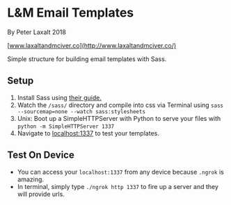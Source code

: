 # L&M Email Templates
By Peter Laxalt 2018

[www.laxaltandmciver.co](http://www.laxaltandmciver.co/)

Simple structure for building email templates with Sass.

## Setup
1. Install Sass using [their guide.](http://sass-lang.com/install)
2. Watch the `/sass/` directory and compile into css via Terminal using `sass --sourcemap=none --watch sass:stylesheets`
3. Unix: Boot up a SimpleHTTPServer with Python to serve your files with ```python -m SimpleHTTPServer 1337```
4. Navigate to [localhost:1337](localhost:1337) to test your templates.

## Test On Device
- You can access your ```localhost:1337``` from any device because ```.ngrok``` is amazing.
- In terminal, simply type ```./ngrok http 1337``` to fire up a server and they will provide urls.
